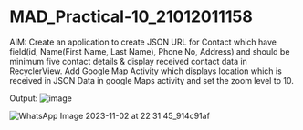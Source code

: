 # MAD_Practical-10_21012011158

AIM: Create an application to create JSON URL for Contact which have field(id, Name(First Name, Last Name), Phone No, Address) and should be minimum five contact details & display received contact data in RecyclerView. Add Google Map Activity which displays location which is received in JSON Data in google Maps activity and set the zoom level to 10.

Output:
![image](https://github.com/vikaslohar21/MAD_Practical-10_21012011158/assets/98016883/2150af4d-daa3-42c6-b657-9fc68fdcc297)

![WhatsApp Image 2023-11-02 at 22 31 45_914c91af](https://github.com/vikaslohar21/MAD_Practical-10_21012011158/assets/98016883/4d1bc9ad-2344-4f6a-8d71-15c06eae507b)





